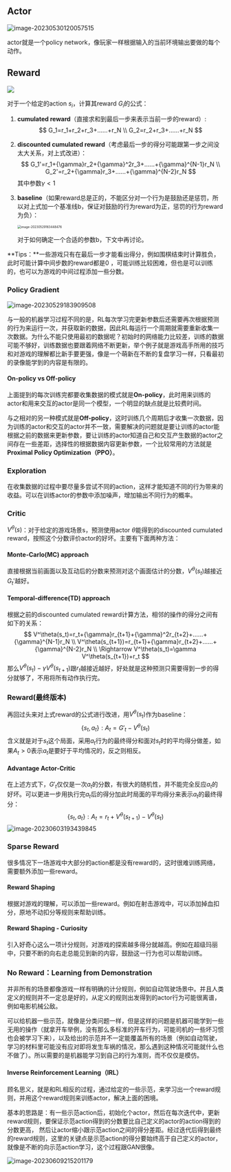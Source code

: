 ## Actor

![image-20230530120057515](assets/image-20230530120057515.png)

actor就是一个policy network，像玩家一样根据输入的当前环境输出要做的每个动作。

## Reward

![](assets/image-20230529152704585.png)

对于一个给定的action $s_{i}$，计算其reward $G_i$的公式：

1. **cumulated reward**（直接求和到最后一步来表示当前一步的reward）:
   $$
   G_1=r_1+r_2+r_3+……+r_N \\
   G_2=r_2+r_3+……+r_N
   $$

2. **discounted cumulated reward**（考虑最后一步的得分可能跟第一步之间没太大关系，对上式改进）：
   $$
   G_1'=r_1+{\gamma}r_2+{\gamma}^2r_3+……+{\gamma}^{N-1}r_N \\
   G_2'=r_2+{\gamma}r_3+……+{\gamma}^{N-2}r_N
   $$
   其中参数$\gamma<1$

3. **baseline**（如果reward总是正的，不能区分对一个行为是鼓励还是惩罚，所以对上式加一个基准线b，保证对鼓励的行为reward为正，惩罚的行为reward为负）：

   <img src="assets/image-20230529163448476.png" alt="image-20230529163448476" style="zoom:50%;" />

   对于如何确定一个合适的参数b，下文中再讨论。


**Tips：**一些游戏只有在最后一步才能看出得分，例如围棋结束时计算胜负，此时可能计算中间步数的reward都是0 ，可能训练比较困难，但也是可以训练的，也可以为游戏的中间过程添加一些分数。

### Policy Gradient

![image-20230529183909508](assets/image-20230529183909508.png)

与一般的机器学习过程不同的是，RL每次学习完更新参数后还需要再次根据预测的行为来运行一次，并获取新的数据，因此RL每运行一个周期就需要重新收集一次数据。为什么不能只使用最初的数据呢？初始时的网络能力比较差，训练的数据可能不够好，训练数据也要跟着网络不断更新，举个例子就是游戏高手所用的技巧和对游戏的理解都比新手要更强，像是一个萌新在不断的复盘学习一样，只看最初的录像能学到的内容是有限的。

#### On-policy vs Off-policy

上面提到的每次训练完都要收集数据的模式就是**On-policy**，此时用来训练的actor和用来交互的actor是同一个模型，一个明显的缺点就是比较费时间。

与之相对的另一种模式就是**Off-policy**，这时训练几个周期后才收集一次数据，因为训练的actor和交互的actor并不一致，需要解决的问题就是要让训练的actor能根据之前的数据来更新参数，要让训练的actor知道自己和交互产生数据的actor之间存在一些差距，选择性的根据数据内容更新参数，一个比较常用的方法就是**Proximal Policy Optimization（PPO）**。

### Exploration

在收集数据的过程中要尽量多尝试不同的action，这样才能知道不同的行为带来的收益。可以在训练actor的参数中添加噪声，增加输出不同行为的概率。

### Critic

$V^\theta(s)$：对于给定的游戏场景s，预测使用actor $\theta$能得到的discounted cumulated reward，按照这个分数评价actor的好坏。主要有下面两种方法：

#### Monte-Carlo(MC) approach

直接根据当前画面以及互动后的分数来预测对这个画面估计的分数，$V^\theta(s_t)$越接近$G_t'$越好。

#### Temporal-difference(TD) approach

根据之前的discounted cumulated reward计算方法，相邻的操作的得分之间有如下的关系：
$$
V^\theta(s_t)=r_t+{\gamma}r_{t+1}+{\gamma}^2r_{t+2}+……+{\gamma}^{N-1}r_N \\
V^\theta(s_{t+1})=r_{t+1}+{\gamma}r_{t+2}+……+{\gamma}^{N-2}r_N \\
\Rightarrow V^\theta(s_t)=\gamma V^\theta(s_{t+1})+r_t
$$
那么$V^\theta(s_t)-\gamma V^\theta(s_{t+1})$跟$r_t$越接近越好，好处就是这种预测只需要得到一步的得分就够了，不用将所有动作执行完。

### Reward(最终版本)

再回过头来对上式reward的公式进行改进，用$V^\theta(s_t)$作为baseline：
$$
\{s_t,a_t\}:A_t=G'_t-V^\theta(s_t)
$$
含义就是对于$s_t$这个局面，采用$a_t$行为的最终得分和面对$s_t$时的平均得分做差，如果$A_t>0$表示$a_t$是要好于平均情况的，反之则相反。

#### Advantage Actor-Critic

在上述方式下，$G'_t$仅仅是一次$a_t$的分数，有很大的随机性，并不能完全反应$a_t$的好坏。可以更进一步用执行完$a_t$后的得分加此时局面的平均得分来表示$a_t$的最终得分：
$$
\{s_t, a_t\}:A_t=r_t+V^\theta(s_{t+1})-V^\theta(s_t)
$$
![image-20230603193439845](assets/image-20230603193439845.png)

### Sparse Reward

很多情况下一场游戏中大部分的action都是没有reward的，这时很难训练网络，需要额外添加一些reward。

#### Reward Shaping

根据对游戏的理解，可以添加一些reward。例如在射击游戏中，可以添加掉血扣分，原地不动扣分等规则来帮助训练。

#### Reward Shaping - Curiosity

引入好奇心这么一项计分规则，对游戏的探索越多得分就越高。例如在超级玛丽中，只要不断的向右走总能见到新的内容，鼓励这一行为也可以帮助训练。

### No Reward：Learning from Demonstration

并非所有的场景都像游戏一样有明确的计分规则，例如自动驾驶场景中。并且人类定义的规则并不一定总是好的，从定义的规则出发得到的actor行为可能很离谱，例如电影机械公敌。

可以给机器一些示范，就像是分类问题一样，但是这样的问题是机器可能学到一些无用的操作（就拿开车举例，没有那么多标准的开车行为，可能司机的一些坏习惯也会被学习下来），以及给出的示范并不一定能覆盖所有的场景（例如自动驾驶，学习的材料里可能没有应对即将发生车祸的情况，那么遇到这种情况可能就什么也不做了）。所以需要的是机器能学习到自己的行为准则，而不仅仅是模仿。

#### Inverse Reinforcement Learning（IRL）

顾名思义，就是和RL相反的过程，通过给定的一些示范，来学习出一个reward规则，并用这个reward规则来训练actor，解决上面的困境。

基本的思路是：有一些示范action后，初始化个actor，然后在每次迭代中，更新reward规则，要保证示范action得到的分数要比自己定义的actor的action得到的分数更高， 然后让actor缩小跟示范action之间的得分差距。经过迭代后得到最终的reward规则，这里的关键点是示范action的得分要始终高于自己定义的actor，就像是不断的向示范action学习，这个过程跟GAN很像。

![image-20230609215201179](assets/image-20230609215201179.png)